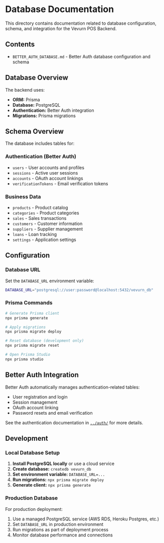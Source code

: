 # Database Documentation

This directory contains documentation related to database configuration, schema, and integration for the Vevurn POS Backend.

## Contents

- `BETTER_AUTH_DATABASE.md` - Better Auth database configuration and schema

## Database Overview

The backend uses:

- **ORM:** Prisma
- **Database:** PostgreSQL
- **Authentication:** Better Auth integration
- **Migrations:** Prisma migrations

## Schema Overview

The database includes tables for:

### Authentication (Better Auth)
- `users` - User accounts and profiles
- `sessions` - Active user sessions  
- `accounts` - OAuth account linkings
- `verificationTokens` - Email verification tokens

### Business Data
- `products` - Product catalog
- `categories` - Product categories
- `sales` - Sales transactions
- `customers` - Customer information
- `suppliers` - Supplier management
- `loans` - Loan tracking
- `settings` - Application settings

## Configuration

### Database URL
Set the `DATABASE_URL` environment variable:

```bash
DATABASE_URL="postgresql://user:password@localhost:5432/vevurn_db"
```

### Prisma Commands

```bash
# Generate Prisma client
npx prisma generate

# Apply migrations
npx prisma migrate deploy

# Reset database (development only)
npx prisma migrate reset

# Open Prisma Studio
npx prisma studio
```

## Better Auth Integration

Better Auth automatically manages authentication-related tables:

- User registration and login
- Session management  
- OAuth account linking
- Password resets and email verification

See the authentication documentation in [`../auth/`](../auth/) for more details.

## Development

### Local Database Setup

1. **Install PostgreSQL locally** or use a cloud service
2. **Create database:** `createdb vevurn_db`
3. **Set environment variable:** `DATABASE_URL=...`
4. **Run migrations:** `npx prisma migrate deploy`
5. **Generate client:** `npx prisma generate`

### Production Database

For production deployment:

1. Use a managed PostgreSQL service (AWS RDS, Heroku Postgres, etc.)
2. Set `DATABASE_URL` in production environment
3. Run migrations as part of deployment process
4. Monitor database performance and connections
